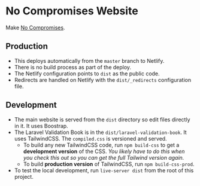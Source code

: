 # No Compromises Website

Make [No Compromises](https://nocompromises.io).

## Production

* This deploys automatically from the `master` branch to Netlify.  
* There is no build process as part of the deploy.
* The Netlify configuration points to `dist` as the public code. 
* Redirects are handled on Netlify with the `dist/_redirects` configuration file.

## Development

* The main website is served from the `dist` directory so edit files directly in it.  It uses Boostrap.
* The Laravel Validation Book is in the `dist/laravel-validation-book`.  It uses TailwindCSS.  The `compiled.css` is versioned and served.
  * To build any new TailwindCSS code, run `npm build-css` to get a **development version** of the CSS. *You likely have to do this when you check this out so you can get the full Tailwind version again.*
  * To build **production version** of TailwindCSS, run `npm build-css-prod`.
* To test the local development, run `live-server dist` from the root of this project.
